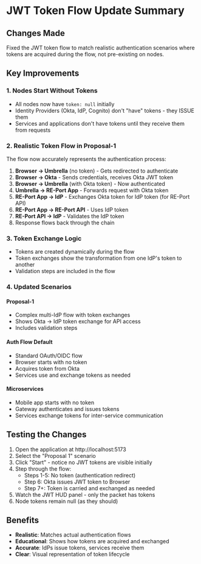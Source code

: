 # JWT Token Flow Update Summary

## Changes Made
Fixed the JWT token flow to match realistic authentication scenarios where tokens are acquired during the flow, not pre-existing on nodes.

## Key Improvements

### 1. **Nodes Start Without Tokens**
- All nodes now have `token: null` initially
- Identity Providers (Okta, IdP, Cognito) don't "have" tokens - they ISSUE them
- Services and applications don't have tokens until they receive them from requests

### 2. **Realistic Token Flow in Proposal-1**
The flow now accurately represents the authentication process:

1. **Browser → Umbrella** (no token) - Gets redirected to authenticate
2. **Browser → Okta** - Sends credentials, receives Okta JWT token
3. **Browser → Umbrella** (with Okta token) - Now authenticated
4. **Umbrella → RE-Port App** - Forwards request with Okta token
5. **RE-Port App → IdP** - Exchanges Okta token for IdP token (for RE-Port API)
6. **RE-Port App → RE-Port API** - Uses IdP token
7. **RE-Port API → IdP** - Validates the IdP token
8. Response flows back through the chain

### 3. **Token Exchange Logic**
- Tokens are created dynamically during the flow
- Token exchanges show the transformation from one IdP's token to another
- Validation steps are included in the flow

### 4. **Updated Scenarios**

#### **Proposal-1**
- Complex multi-IdP flow with token exchanges
- Shows Okta → IdP token exchange for API access
- Includes validation steps

#### **Auth Flow Default**
- Standard OAuth/OIDC flow
- Browser starts with no token
- Acquires token from Okta
- Services use and exchange tokens as needed

#### **Microservices**
- Mobile app starts with no token
- Gateway authenticates and issues tokens
- Services exchange tokens for inter-service communication

## Testing the Changes

1. Open the application at http://localhost:5173
2. Select the "Proposal 1" scenario
3. Click "Start" - notice no JWT tokens are visible initially
4. Step through the flow:
   - Steps 1-5: No token (authentication redirect)
   - Step 6: Okta issues JWT token to Browser
   - Step 7+: Token is carried and exchanged as needed
5. Watch the JWT HUD panel - only the packet has tokens
6. Node tokens remain null (as they should)

## Benefits
- **Realistic**: Matches actual authentication flows
- **Educational**: Shows how tokens are acquired and exchanged
- **Accurate**: IdPs issue tokens, services receive them
- **Clear**: Visual representation of token lifecycle